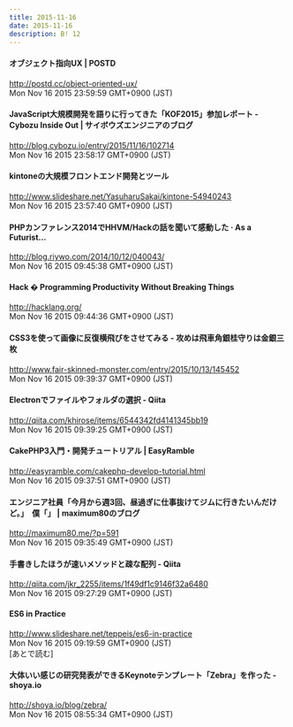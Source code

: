 ```yaml
---
title: 2015-11-16
date: 2015-11-16
description: B! 12
---
```


#### オブジェクト指向UX | POSTD
http://postd.cc/object-oriented-ux/<br>
Mon Nov 16 2015 23:59:59 GMT+0900 (JST)<br>


#### JavaScript大規模開発を語りに行ってきた「KOF2015」参加レポート - Cybozu Inside Out | サイボウズエンジニアのブログ
http://blog.cybozu.io/entry/2015/11/16/102714<br>
Mon Nov 16 2015 23:58:17 GMT+0900 (JST)<br>


#### kintoneの大規模フロントエンド開発とツール
http://www.slideshare.net/YasuharuSakai/kintone-54940243<br>
Mon Nov 16 2015 23:57:40 GMT+0900 (JST)<br>


#### PHPカンファレンス2014でHHVM/Hackの話を聞いて感動した · As a Futurist...
http://blog.riywo.com/2014/10/12/040043/<br>
Mon Nov 16 2015 09:45:38 GMT+0900 (JST)<br>


#### Hack � Programming Productivity Without Breaking Things
http://hacklang.org/<br>
Mon Nov 16 2015 09:44:36 GMT+0900 (JST)<br>


#### CSS3を使って画像に反復横飛びをさせてみる - 攻めは飛車角銀桂守りは金銀三枚
http://www.fair-skinned-monster.com/entry/2015/10/13/145452<br>
Mon Nov 16 2015 09:39:37 GMT+0900 (JST)<br>


#### Electronでファイルやフォルダの選択 - Qiita
http://qiita.com/khirose/items/6544342fd4141345bb19<br>
Mon Nov 16 2015 09:39:25 GMT+0900 (JST)<br>


#### CakePHP3入門・開発チュートリアル | EasyRamble
http://easyramble.com/cakephp-develop-tutorial.html<br>
Mon Nov 16 2015 09:37:51 GMT+0900 (JST)<br>


#### エンジニア社員「今月から週3回、昼過ぎに仕事抜けてジムに行きたいんだけど。」　僕「」 | maximum80のブログ
http://maximum80.me/?p=591<br>
Mon Nov 16 2015 09:35:49 GMT+0900 (JST)<br>


#### 手書きしたほうが速いメソッドと疎な配列 - Qiita
http://qiita.com/jkr_2255/items/1f49df1c9146f32a6480<br>
Mon Nov 16 2015 09:27:29 GMT+0900 (JST)<br>


#### ES6 in Practice
http://www.slideshare.net/teppeis/es6-in-practice<br>
Mon Nov 16 2015 09:19:59 GMT+0900 (JST)<br>
[あとで読む]


#### 大体いい感じの研究発表ができるKeynoteテンプレート「Zebra」を作った - shoya.io
http://shoya.io/blog/zebra/<br>
Mon Nov 16 2015 08:55:34 GMT+0900 (JST)<br>


